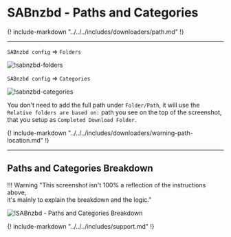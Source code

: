 # SABnzbd - Paths and Categories

{! include-markdown "../../../includes/downloaders/path.md" !}

---

`SABnzbd config` => `Folders`

![!sabnzbd-folders](images/sabnzbd-folders.png)

`SABnzbd config` => `Categories`

![!sabnzbd-categories](images/sabnzbd-categories.png)

You don't need to add the full path under `Folder/Path`, it will use the `Relative folders are based on:` path you see on the top of the screenshot, that you setup as `Completed Download Folder`.

{! include-markdown "../../../includes/downloaders/warning-path-location.md" !}

---

## Paths and Categories Breakdown

!!! Warning "This screenshot isn't 100% a reflection of the instructions above,<br> it's mainly to explain the breakdown and the logic."

![!SABnzbd - Paths and Categories Breakdown](images/sabnzbd-category-breakdown.png)

{! include-markdown "../../../includes/support.md" !}
